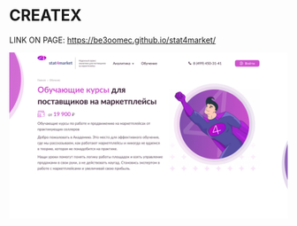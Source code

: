 # CREATEX

LINK ON PAGE:
https://be3oomec.github.io/stat4market/

![Главная страница сайта](screen.jpg "Главная страница сайта")
